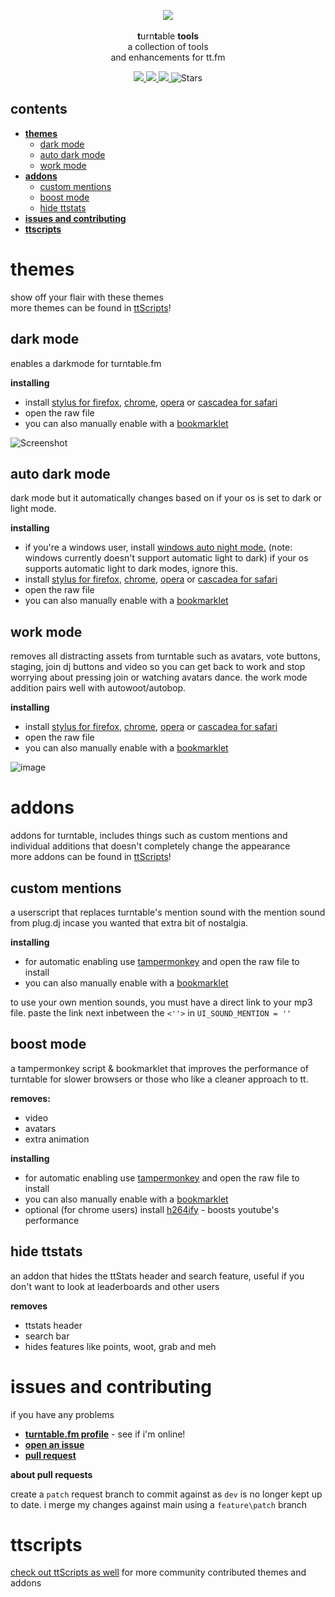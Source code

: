 <p align="center">
  <img src="https://s3.amazonaws.com/assets.turntable.fm/images/index/logo.png"/>
  <br>
  <br><b>t</b>urn<b>t</b>able <b>tools</b>
  <br>a collection of tools
  <br> and enhancements for tt.fm</br>
</p>

<p align="center">
<a alt="Commit activity for ttTools" href="https://GitHub.com/fluteds/tttools/graphs/commit-activity">
  <img src="https://img.shields.io/badge/Maintained%3F-yes-gold.svg?style=flat-square"/>
  </a>
  <a alt="How to make a pull request" href="http://makeapullrequest.com">
  <img src="https://img.shields.io/badge/PRs-welcome-gold.svg?style=flat-square"/>
  </a>
  <a alt="MIT License" href="https://lbesson.mit-license.org/">
<img src="https://img.shields.io/badge/License-MIT-gold.svg?style=flat-square"/>
</a>
<img alt="Stars" src="https://img.shields.io/github/stars/fluteds?color=gold&style=flat-square">

## **contents**

- [**themes**](#themes)
  - [dark mode](#dark-mode)
  - [auto dark mode](#auto-dark-mode)
  - [work mode](#work-mode)
- [**addons**](#addons)
  - [custom mentions](#custom-mentions)
  - [boost mode](#boost-mode)
  - [hide ttstats](#hide-ttstats)
- [**issues and contributing**](#issues-and-contributing)
- [**ttscripts**](#ttscripts)

# **themes**

show off your flair with these themes
<br>more themes can be found in [ttScripts](https://fluted.xyz/ttscripts)!

## dark mode

enables a darkmode for turntable.fm

**installing**

- install [stylus for firefox](https://addons.mozilla.org/en-US/firefox/addon/styl-us/), [chrome](https://chrome.google.com/webstore/detail/stylus/clngdbkpkpeebahjckkjfobafhncgmne), [opera](https://addons.opera.com/en-gb/extensions/details/stylus/) or [cascadea for safari](https://cascadea.app/)
- open the raw file
- you can also manually enable with a [bookmarklet](http://fluted.xyz/tttools/)

![Screenshot](https://user-images.githubusercontent.com/34608301/111393018-b6d8ea80-86af-11eb-87b3-b366abec39b2.png)

## auto dark mode

dark mode but it automatically changes based on if your os is set to dark or light mode.

**installing**

- if you're a windows user, install [windows auto night mode.](https://github.com/Armin2208/Windows-Auto-Night-Mode/releases/tag/3.0) (note: windows currently doesn't support automatic light to dark) if your os supports automatic light to dark modes, ignore this.
- install [stylus for firefox](https://addons.mozilla.org/en-US/firefox/addon/styl-us/), [chrome](https://chrome.google.com/webstore/detail/stylus/clngdbkpkpeebahjckkjfobafhncgmne), [opera](https://addons.opera.com/en-gb/extensions/details/stylus/) or [cascadea for safari](https://cascadea.app/)
- open the raw file
- you can also manually enable with a [bookmarklet](http://fluted.xyz/tttools/)

## work mode

removes all distracting assets from turntable such as avatars, vote buttons, staging, join dj buttons and video so you can get back to work and stop worrying about pressing join or watching avatars dance. the work mode addition pairs well with autowoot/autobop.

**installing**

- install [stylus for firefox](https://addons.mozilla.org/en-US/firefox/addon/styl-us/), [chrome](https://chrome.google.com/webstore/detail/stylus/clngdbkpkpeebahjckkjfobafhncgmne), [opera](https://addons.opera.com/en-gb/extensions/details/stylus/) or [cascadea for safari](https://cascadea.app/)
- open the raw file
- you can also manually enable with a [bookmarklet](http://fluted.xyz/tttools/)

![image](https://cdn.discordapp.com/attachments/821424398342553670/823305995009785946/unknown.png)

# **addons**

addons for turntable, includes things such as custom mentions and individual additions that doesn't completely change the appearance
<br>more addons can be found in [ttScripts](https://fluted.xyz/ttscripts)!

## custom mentions

a userscript that replaces turntable's mention sound with the mention sound from plug.dj incase you wanted that extra bit of nostalgia.

**installing**

- for automatic enabling use [tampermonkey](https://chrome.google.com/webstore/detail/tampermonkey/dhdgffkkebhmkfjojejmpbldmpobfkfo) and open the raw file to install
- you can also manually enable with a [bookmarklet](http://fluted.xyz/tttools/)

to use your own mention sounds, you must have a direct link to your mp3 file. paste the link next inbetween the `<''>` in `UI_SOUND_MENTION = ''`

## boost mode

a tampermonkey script & bookmarklet that improves the performance of turntable for slower browsers or those who like a cleaner approach to tt.

**removes:**

- video
- avatars
- extra animation

**installing**

- for automatic enabling use [tampermonkey](https://chrome.google.com/webstore/detail/tampermonkey/dhdgffkkebhmkfjojejmpbldmpobfkfo) and open the raw file to install
- you can also manually enable with a [bookmarklet](http://fluted.xyz/tttools/)
- optional (for chrome users) install [h264ify](https://chrome.google.com/webstore/detail/h264ify/aleakchihdccplidncghkekgioiakgal) - boosts youtube's performance

## hide ttstats

an addon that hides the ttStats header and search feature, useful if you don't want to look at leaderboards and other users

**removes**

- ttstats header
- search bar
- hides features like points, woot, grab and meh

# **issues and contributing**

if you have any problems

- [**turntable.fm profile**](https://ttstats.pinnacleofdestruction.net/user/6048fa3647b5e3001a8f7869) - see if i'm online!
- [**open an issue**](https://github.com/fluteds/tttools/issues?q=is%3Aissue+is%3Aopen+sort%3Aupdated-desc)
- [**pull request**](http://makeapullrequest.com)

**about pull requests**

create a `patch` request branch to commit against as `dev` is no longer kept up to date. i merge my changes against main using a `feature\patch` branch

# **ttscripts**

[check out ttScripts as well](https://fluted.xyz/ttscripts) for more community contributed themes and addons
